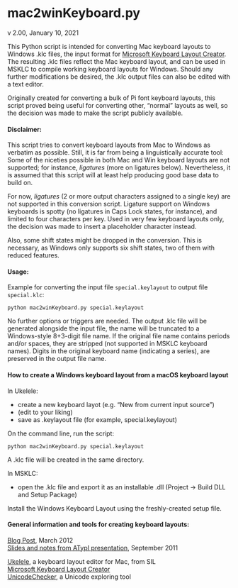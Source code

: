 mac2winKeyboard.py
=====
v 2.00, January 10, 2021

This Python script is intended for converting Mac keyboard layouts to Windows .klc files, the input format for [Microsoft Keyboard Layout Creator]. The resulting .klc files reflect the Mac keyboard layout, and can be used in MSKLC to compile working keyboard layouts for Windows. Should any further modifications be desired, the .klc output files can also be edited with a text editor.

Originally created for converting a bulk of Pi font keyboard layouts, this script proved being useful for converting other, “normal” layouts as well, so the decision was made to make the script publicly available.


#### Disclaimer:

This script tries to convert keyboard layouts from Mac to Windows as verbatim as possible. Still, it is far from being a linguistically accurate tool: Some of the niceties possible in both Mac and Win keyboard layouts are not supported; for instance, _ligatures_ (more on ligatures below). Nevertheless, it is assumed that this script will at least help producing good base data to build on.

For now, _ligatures_ (2 or more output characters assigned to a single key) are not supported in this conversion script. Ligature support on Windows keyboards is spotty (no ligatures in Caps Lock states, for instance), and limited to four characters per key. Used in very few keyboard layouts only, the decision was made to insert a placeholder character instead.

Also, some shift states might be dropped in the conversion. This is necessary, as Windows only supports six shift states, two of them with reduced features.


#### Usage:

Example for converting the input file `special.keylayout` to output file `special.klc`:

	python mac2winKeyboard.py special.keylayout

No further options or triggers are needed. The output .klc file will be generated alongside the input file, the name will be truncated to a Windows-style 8+3-digit file name. If the original file name contains periods and/or spaces, they are stripped (not supported in MSKLC keyboard names). Digits in the original keyboard name (indicating a series), are preserved in the output file name.


#### How to create a Windows keyboard layout from a macOS keyboard layout

In Ukelele:
- create a new keyboard layot (e.g. “New from current input source”)
- (edit to your liking)
- save as .keylayout file (for example, special.keylayout)

On the command line, run the script:

	python mac2winKeyboard.py special.keylayout

A .klc file will be created in the same directory.

In MSKLC:

- open the .klc file and export it as an installable .dll (Project → Build DLL and Setup Package)

Install the Windows Keyboard Layout using the freshly-created setup file.


#### General information and tools for creating keyboard layouts:


[Blog Post], March 2012  
[Slides and notes from ATypI presentation], September 2011  

[Ukelele], a keyboard layout editor for Mac, from SIL  
[Microsoft Keyboard Layout Creator]  
[UnicodeChecker], a Unicode exploring tool  


[Microsoft Keyboard Layout Creator]: https://www.microsoft.com/en-us/download/details.aspx?id=102134  
[Slides and notes from ATypI presentation]: https://blog.typekit.com/wp-content/uploads/2012/03/keyboard_layouts_annotated.pdf
[Blog Post]: https://blog.typekit.com/2012/03/06/on-keyboard-layouts/
[Ukelele]: https://software.sil.org/ukelele/
[UnicodeChecker]: https://earthlingsoft.net/UnicodeChecker/